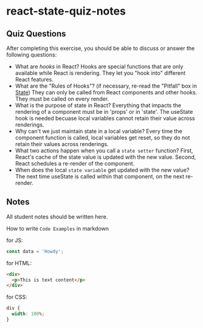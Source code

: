 # react-state-quiz-notes

## Quiz Questions

After completing this exercise, you should be able to discuss or answer the following questions:

- What are _hooks_ in React?
  Hooks are special functions that are only available while React is rendering. They let you "hook into" different React features.
- What are the "Rules of Hooks"? (if necessary, re-read the "Pitfall" box in [State](https://react.dev/learn/state-a-components-memory))
  They can only be called from React components and other hooks. They must be called on every render.
- What is the purpose of state in React?
  Everything that impacts the rendering of a component must be in 'props' or in 'state'. The useState hook is needed becuase local variables cannot retain their value across renderings.
- Why can't we just maintain state in a local variable?
  Every time the component function is called, local variables get reset, so they do not retain their values across renderings.
- What two actions happen when you call a `state setter` function?
  First, React's cache of the state value is updated with the new value. Second, React schedules a re-render of the component.
- When does the local `state variable` get updated with the new value?
  The next time useState is called within that component, on the next re-render.

## Notes

All student notes should be written here.

How to write `Code Examples` in markdown

for JS:

```javascript
const data = 'Howdy';
```

for HTML:

```html
<div>
  <p>This is text content</p>
</div>
```

for CSS:

```css
div {
  width: 100%;
}
```

